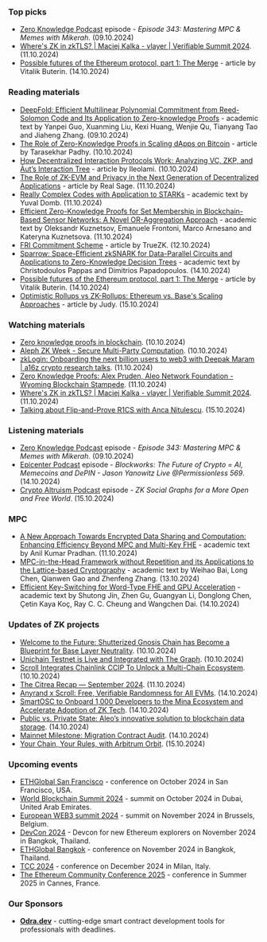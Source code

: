 ### Top picks
* [Zero Knowledge Podcast](https://zeroknowledge.fm/343-2/) episode - *Episode 343: Mastering MPC & Memes with Mikerah*. (09.10.2024)
* [Where's ZK in zkTLS? | Maciej Kalka - vlayer | Verifiable Summit 2024](https://www.youtube.com/watch?v=sPfvC2fo_9k). (11.10.2024)
* [Possible futures of the Ethereum protocol, part 1: The Merge](https://vitalik.eth.limo/general/2024/10/14/futures1.html) - article by Vitalik Buterin. (14.10.2024)

### Reading materials 
* [DeepFold: Efficient Multilinear Polynomial Commitment from Reed-Solomon Code and Its Application to Zero-knowledge Proofs](https://eprint.iacr.org/2024/1595.pdf) - academic text by Yanpei Guo, Xuanming Liu, Kexi Huang, Wenjie Qu, Tianyang Tao and Jiaheng Zhang. (09.10.2024)
* [The Role of Zero-Knowledge Proofs in Scaling dApps on Bitcoin](https://medium.com/@tarashekhar97/the-role-of-zero-knowledge-proofs-in-scaling-dapps-on-bitcoin-8e8151e3265e) - article by Tarasekhar Padhy. (10.10.2024)
* [How Decentralized Interaction Protocols Work: Analyzing VC, ZKP, and Āut’s Interaction Tree](https://hackernoon.com/how-decentralized-interaction-protocols-work-analyzing-vc-zkp-and-auts-interaction-tree) - article by Ileolami. (10.10.2024)
* [The Role of ZK-EVM and Privacy in the Next Generation of Decentralized Applications](https://medium.com/@realsage/the-role-of-zk-evm-and-privacy-in-the-next-generation-of-decentralized-applications-afeead0edc63) - article by Real Sage. (11.10.2024)
* [Really Complex Codes with Application to STARKs](https://eprint.iacr.org/2024/1620.pdf) - academic text by Yuval Domb. (11.10.2024)
* [Efficient Zero-Knowledge Proofs for Set Membership in Blockchain-Based Sensor Networks: A Novel OR-Aggregation Approach](https://arxiv.org/pdf/2410.09169) - academic text by Oleksandr Kuznetsov, Emanuele Frontoni, Marco Arnesano and Kateryna Kuznetsova. (11.10.2024)
* [FRI Commitment Scheme](https://medium.com/truezk/fri-commitment-scheme-afca71739fab) - article by TrueZK. (12.10.2024)
* [Sparrow: Space-Efficient zkSNARK for Data-Parallel Circuits and Applications to Zero-Knowledge Decision Trees](https://eprint.iacr.org/2024/1631.pdf) - academic text by Christodoulos Pappas and Dimitrios Papadopoulos. (14.10.2024)
* [Possible futures of the Ethereum protocol, part 1: The Merge](https://vitalik.eth.limo/general/2024/10/14/futures1.html) - article by Vitalik Buterin. (14.10.2024)
* [Optimistic Rollups vs ZK-Rollups: Ethereum vs. Base's Scaling Approaches](https://hackernoon.com/optimistic-rollups-vs-zk-rollups-ethereum-vs-bases-scaling-approaches) - article by Judy. (15.10.2024)
 
### Watching materials
* [Zero knowledge proofs in blockchain](https://www.youtube.com/watch?v=rTZhI61VjCU). (10.10.2024)
* [Aleph ZK Week - Secure Multi-Party Computation](https://www.youtube.com/watch?v=Gb2QjePEvig). (10.10.2024)
* [zkLogin: Onboarding the next billion users to web3 with Deepak Maram | a16z crypto research talks](https://www.youtube.com/watch?v=IyTQ2FfglFE). (11.10.2024)
* [Zero Knowledge Proofs: Alex Pruden, Aleo Network Foundation - Wyoming Blockchain Stampede](https://www.youtube.com/watch?v=cx7mlAIikmQ). (11.10.2024)
* [Where's ZK in zkTLS? | Maciej Kalka - vlayer | Verifiable Summit 2024](https://www.youtube.com/watch?v=sPfvC2fo_9k). (11.10.2024)
* [Talking about Flip-and-Prove R1CS with Anca Nitulescu](https://www.youtube.com/watch?v=mKkeF4ckfFg). (15.10.2024)

### Listening materials
* [Zero Knowledge Podcast](https://zeroknowledge.fm/343-2/) episode - *Episode 343: Mastering MPC & Memes with Mikerah*. (09.10.2024)
* [Epicenter Podcast](https://www.youtube.com/watch?v=vY26ORT5DTo) episode - *Blockworks: The Future of Crypto = AI, Memecoins and DePIN - Jason Yanowitz Live @Permissionless 569*. (14.10.2024)
* [Crypto Altruism Podcast](https://www.cryptoaltruism.org/blog/crypto-altruism-podcast-episode-in-episode-176-rarimo-zk-social-graphs-for-a-more-open-and-free-world) episode - *ZK Social Graphs for a More Open and Free World*. (15.10.2024)

### MPC
* [A New Approach Towards Encrypted Data Sharing and Computation: Enhancing Efficiency Beyond MPC and Multi-Key FHE](https://eprint.iacr.org/2024/1622.pdf) - academic text by Anil Kumar Pradhan. (11.10.2024)
* [MPC-in-the-Head Framework without Repetition and its Applications to the Lattice-based Cryptography](https://eprint.iacr.org/2024/1591.pdf) - academic text by Weihao Bai, Long Chen, Qianwen Gao and Zhenfeng Zhang. (13.10.2024)
* [Efficient Key-Switching for Word-Type FHE and GPU Acceleration](https://eprint.iacr.org/2024/1629.pdf) - academic text by Shutong Jin, Zhen Gu, Guangyan Li, Donglong Chen, Çetin Kaya Koç, Ray C. C. Cheung and Wangchen Dai. (14.10.2024)
 
### Updates of ZK projects
* [Welcome to the Future: Shutterized Gnosis Chain has Become a Blueprint for Base Layer Neutrality](https://www.gnosis.io/blog/welcome-to-the-future-shutterized-gnosis-chain-has-become-a-blueprint-for-base-layer-neutrality). (10.10.2024)
* [Unichain Testnet is Live and Integrated with The Graph](https://thegraph.com/blog/unichain-uniswap-data-subgraphs/). (10.10.2024)
* [Scroll Integrates Chainlink CCIP To Unlock a Multi-Chain Ecosystem](https://scroll.io/blog/chainlink-ccip). (10.10.2024)
* [The Citrea Recap — September 2024](https://www.blog.citrea.xyz/the-citrea-recap-september/). (11.10.2024)
* [Anyrand x Scroll: Free, Verifiable Randomness for All EVMs](https://scroll.io/blog/anyrand-x-scroll). (14.10.2024)
* [SmartOSC to Onboard 1,000 Developers to the Mina Ecosystem and Accelerate Adoption of ZK Tech](https://minaprotocol.com/blog/smartosc-to-onboard-zk-devs). (14.10.2024)
* [Public vs. Private State: Aleo’s innovative solution to blockchain data storage](https://aleo.org/post/public-vs-private-state-aleo/). (14.10.2024)
* [Mainnet Milestone: Migration Contract Audit](https://dusk.network/news/migration-contract-audit). (14.10.2024)
* [Your Chain, Your Rules, with Arbitrum Orbit](https://medium.com/offchainlabs/your-chain-your-rules-with-arbitrum-orbit-292de050fd97). (15.10.2024)

### Upcoming events
* [ETHGlobal San Francisco](https://ethglobal.com/events/sanfrancisco2024) - conference on October 2024 in San Francisco, USA.
* [World Blockchain Summit 2024](https://worldblockchainsummit.com/dxb-oct-24/) - summit on October 2024 in Dubai, United Arab Emirates.
* [European WEB3 summit 2024](https://www.web3eurosummit.eu/) - summit on November 2024 in Brussels, Belgium.
* [DevCon 2024](https://devcon.org/) - Devcon for new Ethereum explorers on November 2024 in Bangkok, Thailand.
* [ETHGlobal Bangkok](https://ethglobal.com/events/bangkok) - conference on November 2024 in Bangkok, Thailand. 
* [TCC 2024](https://tcc.iacr.org/2024/) - conference on December 2024 in Milan, Italy.
* [The Ethereum Community Conference 2025](https://ethcc.io/) - conference in Summer 2025 in Cannes, France.

### Our Sponsors
* **[Odra.dev](https://odra.dev)** - cutting-edge smart contract development tools for professionals with deadlines.
